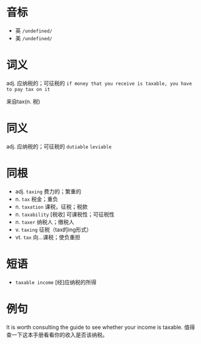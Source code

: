 # 音标

- 英 `/undefined/`
- 美 `/undefined/`

# 词义

adj. 应纳税的；可征税的
`if money that you receive is taxable, you have to pay tax on it`



来自tax(n. 税)

# 同义

adj. 应纳税的；可征税的
`dutiable` `leviable`

# 同根

- adj. `taxing` 费力的；繁重的
- n. `tax` 税金；重负
- n. `taxation` 课税，征税；税款
- n. `taxability` [税收] 可课税性；可征税性
- n. `taxer` 纳税人；缴税人
- v. `taxing` 征税（tax的ing形式）
- vt. `tax` 向…课税；使负重担

# 短语

- `taxable income` [经]应纳税的所得

# 例句

It is worth consulting the guide to see whether your income is taxable.
值得查一下这本手册看看你的收入是否该纳税。


